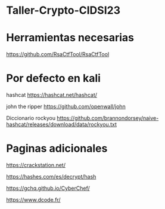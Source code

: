 # Taller-Crypto-CIDSI23


# Herramientas necesarias
https://github.com/RsaCtfTool/RsaCtfTool

# Por defecto en kali

hashcat https://hashcat.net/hashcat/

john the ripper  https://github.com/openwall/john

Diccionario rockyou https://github.com/brannondorsey/naive-hashcat/releases/download/data/rockyou.txt
# Paginas adicionales

https://crackstation.net/

https://hashes.com/es/decrypt/hash

https://gchq.github.io/CyberChef/

https://www.dcode.fr/





